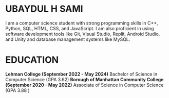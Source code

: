# UBAYDUL H SAMI

I am a computer science student with strong programming skills in C++, Python, SQL, HTML, CSS, and JavaScript. I am also proficient in using software development tools like Git, Visual Studio, Replit, Android Studio, and Unity and database management systems like MySQL.

# EDUCATION

**Lehman College (September 2022 - May 2024)**
Bachelor of Science in Computer Science (GPA 3.62) 
**Borough of Manhattan Community College (September 2020 - May 2022)**
Associate of Science in Computer Science (GPA 3.88 )
